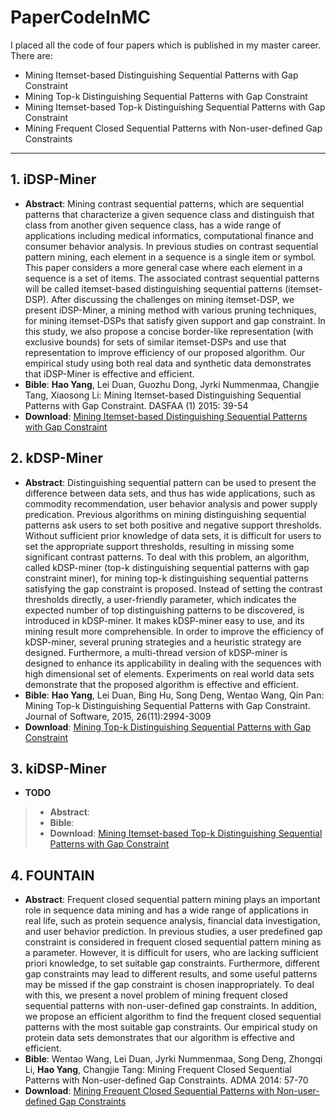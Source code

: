 # PaperCodeInMC
I placed all the code of four papers which is published in my master career. There are:
+ Mining Itemset-based Distinguishing Sequential Patterns with Gap Constraint
+ Mining Top-k Distinguishing Sequential Patterns with Gap Constraint
+ Mining Itemset-based Top-k Distinguishing Sequential Patterns with Gap Constraint
+ Mining Frequent Closed Sequential Patterns with Non-user-defined Gap Constraints
***

## 1. iDSP-Miner

+ <b>Abstract</b>: Mining contrast sequential patterns, which are sequential patterns that characterize a given sequence class and distinguish that class from another given sequence class, has a wide range of applications including medical informatics, computational finance and consumer behavior analysis. In previous studies on contrast sequential pattern mining, each element in a sequence is a single item or symbol. This paper considers a more general case where each element in a sequence is a set of items. The associated contrast sequential patterns will be called itemset-based distinguishing sequential patterns (itemset-DSP). After discussing the challenges on mining itemset-DSP, we present iDSP-Miner, a mining method with various pruning techniques, for mining itemset-DSPs that satisfy given support and gap constraint. In this study, we also propose a concise border-like representation (with exclusive bounds) for sets of similar itemset-DSPs and use that representation to improve efficiency of our proposed algorithm. Our empirical study using both real data and synthetic data demonstrates that iDSP-Miner is effective and efficient.
+ <b>Bible</b>: <b>Hao Yang</b>, Lei Duan, Guozhu Dong, Jyrki Nummenmaa, Changjie Tang, Xiaosong Li: Mining Itemset-based Distinguishing Sequential Patterns with Gap Constraint. DASFAA (1) 2015: 39-54
+ <b>Download</b>: [Mining Itemset-based Distinguishing Sequential Patterns with Gap Constraint](http://link.springer.com/chapter/10.1007%2F978-3-319-18120-2_3)


## 2. kDSP-Miner

+ <b>Abstract</b>: Distinguishing sequential pattern can be used to present the difference between data sets, and thus has wide applications, such as commodity recommendation, user behavior analysis and power supply predication. Previous algorithms on mining distinguishing sequential patterns ask users to set both positive and negative support thresholds. Without sufficient prior knowledge of data sets, it is difficult for users to set the appropriate support thresholds, resulting in missing some significant contrast patterns. To deal with this problem, an algorithm, called kDSP-miner (top-k distinguishing sequential patterns with gap constraint miner), for mining top-k distinguishing sequential patterns satisfying the gap constraint is proposed. Instead of setting the contrast thresholds directly, a user-friendly parameter, which indicates the expected number of top distinguishing patterns to be discovered, is introduced in kDSP-miner. It makes kDSP-miner easy to use, and its mining result more comprehensible. In order to improve the efficiency of kDSP-miner, several pruning strategies and a heuristic strategy are designed. Furthermore, a multi-thread version of kDSP-miner is designed to enhance its applicability in dealing with the sequences with high dimensional set of elements. Experiments on real world data sets demonstrate that the proposed algorithm is effective and efficient.
+ <b>Bible</b>: <b>Hao Yang</b>, Lei Duan, Bing Hu, Song Deng, Wentao Wang, Qin Pan: Mining Top-k Distinguishing Sequential Patterns with Gap Constraint. Journal of Software, 2015, 26(11):2994-3009
+ <b>Download</b>: [Mining Top-k Distinguishing Sequential Patterns with Gap Constraint](http://www.jos.org.cn/ch/reader/view_abstract.aspx?file_no=4906&flag=1)


## 3. kiDSP-Miner

+ <b>TODO</b>
>+ <b>Abstract</b>: 
>+ <b>Bible</b>: 
>+ <b>Download</b>: [Mining Itemset-based Top-k Distinguishing Sequential Patterns with Gap Constraint]()


## 4. FOUNTAIN

+ <b>Abstract</b>: Frequent closed sequential pattern mining plays an important role in sequence data mining and has a wide range of applications in real life, such as protein sequence analysis, financial data investigation, and user behavior prediction. In previous studies, a user predefined gap constraint is considered in frequent closed sequential pattern mining as a parameter. However, it is difficult for users, who are lacking sufficient priori knowledge, to set suitable gap constraints. Furthermore, different gap constraints may lead to different results, and some useful patterns may be missed if the gap constraint is chosen inappropriately. To deal with this, we present a novel problem of mining frequent closed sequential patterns with non-user-defined gap constraints. In addition, we propose an efficient algorithm to find the frequent closed sequential patterns with the most suitable gap constraints. Our empirical study on protein data sets demonstrates that our algorithm is effective and efficient.
+ <b>Bible</b>: Wentao Wang, Lei Duan, Jyrki Nummenmaa, Song Deng, Zhongqi Li, <b>Hao Yang</b>, Changjie Tang: Mining Frequent Closed Sequential Patterns with Non-user-defined Gap Constraints. ADMA 2014: 57-70
+ <b>Download</b>: [Mining Frequent Closed Sequential Patterns with Non-user-defined Gap Constraints](http://link.springer.com/chapter/10.1007%2F978-3-319-14717-8_5)



